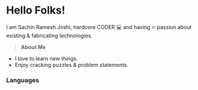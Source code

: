 # Hello Folks!

I am Sachin Ramesh Joshi, hardcore CODER 💻 and having 🔥 passion about existing & fabricating technologies.



> **About Me** 
- I love to learn new things.
- Enjoy cracking puzzles & problem statements.


### Languages

